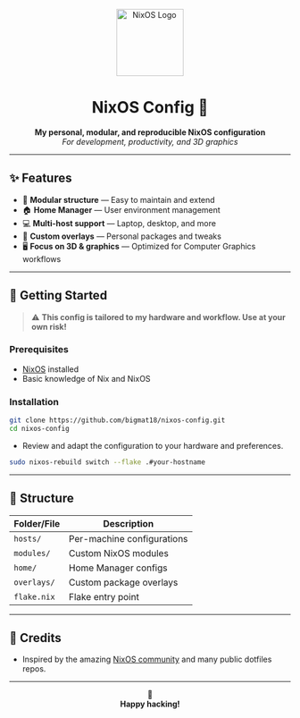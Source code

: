 <p align="center">
  <img src="https://nixos.wiki/images/thumb/2/20/Home-nixos-logo.png/207px-Home-nixos-logo.png" alt="NixOS Logo" width="120"/>
</p>

<h1 align="center">NixOS Config 🔧</h1>

<p align="center">
  <b>My personal, modular, and reproducible NixOS configuration</b><br/>
  <i>For development, productivity, and 3D graphics</i>
</p>

---

## ✨ Features

- 🧩 **Modular structure** — Easy to maintain and extend
- 🏠 **Home Manager** — User environment management
- 💻 **Multi-host support** — Laptop, desktop, and more
- 🎨 **Custom overlays** — Personal packages and tweaks
- 🖥️ **Focus on 3D & graphics** — Optimized for Computer Graphics workflows

---

## 🚀 Getting Started

> ⚠️  **This config is tailored to my hardware and workflow. Use at your own risk!**

### Prerequisites

- [NixOS](https://nixos.org/) installed
- Basic knowledge of Nix and NixOS

### Installation

```sh
git clone https://github.com/bigmat18/nixos-config.git
cd nixos-config
```

- Review and adapt the configuration to your hardware and preferences.

```sh
sudo nixos-rebuild switch --flake .#your-hostname
```

---

## 📁 Structure

| Folder/File      | Description                        |
|------------------|------------------------------------|
| `hosts/`         | Per-machine configurations         |
| `modules/`       | Custom NixOS modules               |
| `home/`          | Home Manager configs               |
| `overlays/`      | Custom package overlays            |
| `flake.nix`      | Flake entry point                  |

---

## 🙏 Credits

- Inspired by the amazing [NixOS community](https://nixos.org/community.html) and many public dotfiles repos.

---

<p align="center">
  🚀<br/>
  <b>Happy hacking!</b>
</p>